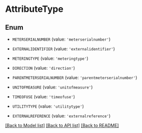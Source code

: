# AttributeType


## Enum

* `METERSERIALNUMBER` (value: `'meterserialnumber'`)

* `EXTERNALIDENTIFIER` (value: `'externalidentifier'`)

* `METERINGTYPE` (value: `'meteringtype'`)

* `DIRECTION` (value: `'direction'`)

* `PARENTMETERSERIALNUMBER` (value: `'parentmeterserialnumber'`)

* `UNITOFMEASURE` (value: `'unitofmeasure'`)

* `TIMEOFUSE` (value: `'timeofuse'`)

* `UTILITYTYPE` (value: `'utilitytype'`)

* `EXTERNALREFERENCE` (value: `'externalreference'`)

[[Back to Model list]](../README.md#documentation-for-models) [[Back to API list]](../README.md#documentation-for-api-endpoints) [[Back to README]](../README.md)



